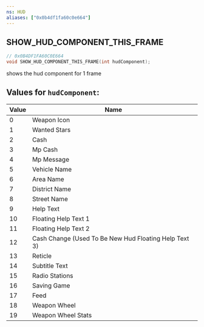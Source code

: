 ```yaml
---
ns: HUD
aliases: ["0x0b4df1fa60c0e664"]
---
```

## SHOW_HUD_COMPONENT_THIS_FRAME

```c
// 0x0B4DF1FA60C0E664
void SHOW_HUD_COMPONENT_THIS_FRAME(int hudComponent);
```

shows the hud component for 1 frame

## Values for `hudComponent`:
| Value | Name |
| --- | --- |
| 0 | Weapon Icon |
| 1 | Wanted Stars |
| 2 | Cash |
| 3 | Mp Cash |
| 4 | Mp Message |
| 5 | Vehicle Name |
| 6 | Area Name |
| 7 | District Name |
| 8 | Street Name |
| 9 | Help Text |
| 10 | Floating Help Text 1 |
| 11 | Floating Help Text 2 |
| 12 | Cash Change (Used To Be New Hud Floating Help Text 3) |
| 13 | Reticle |
| 14 | Subtitle Text |
| 15 | Radio Stations |
| 16 | Saving Game |
| 17 | Feed |
| 18 | Weapon Wheel |
| 19 | Weapon Wheel Stats |

